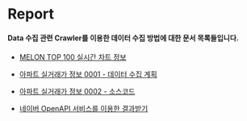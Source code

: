 # Report

#### Data 수집 관련 Crawler를 이용한 데이터 수집 방법에 대한 문서 목록들입니다.

  + [MELON TOP 100 실시간 차트 정보 ](https://github.com/Gouwon/Report/blob/master/Data_survey_0001.py)

  + [아파트 실거래가 정보 0001 - 데이터 수집 계획](https://github.com/Gouwon/Report/blob/master/Data_survey_0002.md)
  
  + [아파트 실거래가 정보 0002 - 소스코드](https://github.com/Gouwon/Report/blob/master/Data_survey_0003.py)

  + [네이버 OpenAPI 서비스를 이용한 결과받기](https://github.com/Gouwon/Report/blob/master/Data_survey_0004.py)
  
